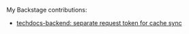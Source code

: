 My Backstage contributions:
- [techdocs-backend: separate request token for cache sync](https://github.com/backstage/backstage/pull/26088)
